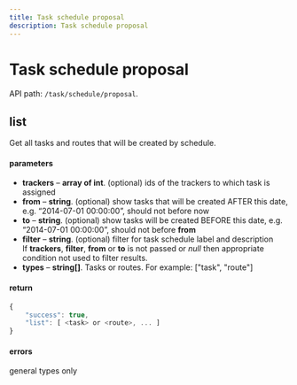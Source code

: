 ```yaml
---
title: Task schedule proposal
description: Task schedule proposal
---
```


# Task schedule proposal

API path: `/task/schedule/proposal`.


## list

Get all tasks and routes that will be created by schedule.

#### parameters

*   **trackers** – **array of int**. (optional) ids of the trackers to which task is assigned
*   **from** – **string**. (optional) show tasks that will be created AFTER this date, e.g. “2014-07-01 00:00:00”, should not before now
*   **to** – **string**. (optional) show tasks will be created BEFORE this date, e.g. “2014-07-01 00:00:00”, should not before **from**
*   **filter** – **string**. (optional) filter for task schedule label and description<br>
    If **trackers**, **filter**, **from** or **to** is not passed or _null_ then appropriate condition not used to filter results.
*   **types** – **string\[\]**. Tasks or routes. For example: \["task", "route"\]

#### return

```js
{
    "success": true,
    "list": [ <task> or <route>, ... ]
}
```

#### errors

general types only
